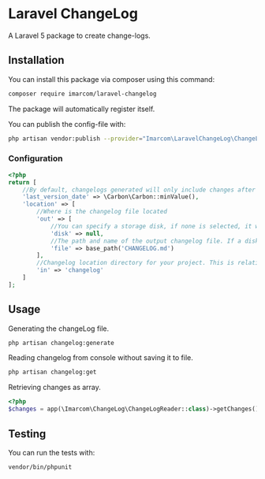 # Laravel ChangeLog
A Laravel 5 package to create change-logs.

## Installation

You can install this package via composer using this command:

```bash
composer require imarcom/laravel-changelog
```

The package will automatically register itself.

You can publish the config-file with:

```bash
php artisan vendor:publish --provider="Imarcom\LaravelChangeLog\ChangeLogServiceProvider"
```

### Configuration

```php
<?php
return [
    //By default, changelogs generated will only include changes after this date.
    'last_version_date' => \Carbon\Carbon::minValue(), 
    'location' => [
        //Where is the changelog file located
        'out' => [
            //You can specify a storage disk, if none is selected, it will but put locally at the set path.
            'disk' => null,
            //The path and name of the output changelog file. If a disk is selected, this will be retrived on the disk.
            'file' => base_path('CHANGELOG.md')
        ],
        //Changelog location directory for your project. This is relative to the project's base path.
        'in' => 'changelog'
    ]
];
```

## Usage

Generating the changeLog file.

```bash
php artisan changelog:generate
```

Reading changelog from console without saving it to file.

```bash
php artisan changelog:get
```

Retrieving changes as array.

```php
<?php
$changes = app(\Imarcom\ChangeLog\ChangeLogReader::class)->getChanges();
```

## Testing

You can run the tests with:

```bash
vendor/bin/phpunit
```
